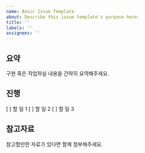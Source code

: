 ```yaml
---
name: Basic Issue Template
about: Describe this issue template's purpose here.
title: ''
labels: ''
assignees: ''
---
```


## 요약

구현 혹은 작업하실 내용을 간략히 요약해주세요.

## 진행

[ ] 할 일 1 [ ] 할 일 2 [ ] 할 일 3

## 참고자료

참고할만한 자료가 있다면 함께 첨부해주세요.
